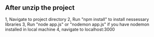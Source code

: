 ## After unzip the project
1, Navigate to project directory
2, Run "npm install" to install nessessary libraries
3, Run "node app.js" 
or "nodemon app.js" if you have nodemon installed in local machine
4, navigate to localhost:3000
